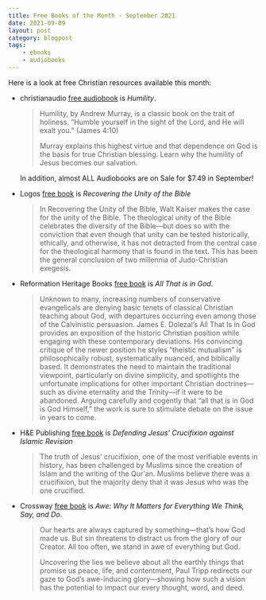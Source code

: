 ```yaml
---
title: Free Books of the Month - September 2021
date: 2021-09-09
layout: post
category: blogpost
tags:
    - ebooks
    - audiobooks
---
```

Here is a look at free Christian resources available this month:

- christianaudio [free audiobook](https://christianaudio.com/free/) is *Humility*. 
    > Humility, by Andrew Murray, is a classic book on the trait of holiness. “Humble yourself in the sight of the Lord, and He will exalt you.” (James 4:10)
    >
    > Murray explains this highest virtue and that dependence on God is the basis for true Christian blessing. Learn why the humility of Jesus becomes our salvation.

    In addition, almost ALL Audiobooks are on Sale for $7.49 in September! 

- Logos [free book](https://www.logos.com/free-book-of-the-month) is *Recovering the Unity of the Bible*
    > In Recovering the Unity of the Bible, Walt Kaiser makes the case for the unity of the Bible. The theological unity of the Bible celebrates the diversity of the Bible—but does so with the conviction that even though that unity can be tested historically, ethically, and otherwise, it has not detracted from the central case for the theological harmony that is found in the text. This has been the general conclusion of two millennia of Judo-Christian exegesis.

- Reformation Heritage Books [free book](https://mailchi.mp/heritagebooks/09fv3j7d6q) is *All That is in God*.
    > Unknown to many, increasing numbers of conservative evangelicals are denying basic tenets of classical Christian teaching about God, with departures occurring even among those of the Calvinistic persuasion. James E. Dolezal’s All That Is in God provides an exposition of the historic Christian position while engaging with these contemporary deviations. His convincing critique of the newer position he styles “theistic mutualism” is philosophically robust, systematically nuanced, and biblically based. It demonstrates the need to maintain the traditional viewpoint, particularly on divine simplicity, and spotlights the unfortunate implications for other important Christian doctrines—such as divine eternality and the Trinity—if it were to be abandoned. Arguing carefully and cogently that “all that is in God is God Himself,” the work is sure to stimulate debate on the issue in years to come. 

- H&E Publishing [free book](https://hesedandemet.com/free/) is *Defending Jesus' Crucifixion against Islamic Revision*
    > The truth of Jesus' crucifixion, one of the most verifiable events in history, has been challenged by Muslims since the creation of Islam and the writing of the Qur'an. Muslims believe there was a crucifixion, but the majority deny that it was Jesus who was the one crucified. 

- Crossway [free book](https://mailchi.mp/crossway/free-ebook-awe) is *Awe: Why It Matters for Everything We Think, Say, and Do*.
    > Our hearts are always captured by something—that’s how God made us. But sin threatens to distract us from the glory of our Creator. All too often, we stand in awe of everything but God.
    >
    > Uncovering the lies we believe about all the earthly things that promise us peace, life, and contentment, Paul Tripp redirects our gaze to God’s awe-inducing glory—showing how such a vision has the potential to impact our every thought, word, and deed.